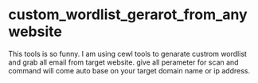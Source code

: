 # custom_wordlist_gerarot_from_any website
 This tools is so funny. I am using cewl tools to genarate custrom wordlist and grab all email from target website. give all perameter for scan and command will come auto base on your target domain name or ip address.
